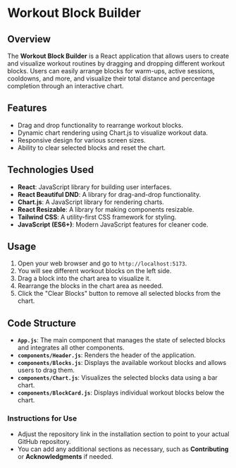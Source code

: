 # Workout Block Builder

## Overview

The **Workout Block Builder** is a React application that allows users to create and visualize workout routines by dragging and dropping different workout blocks. Users can easily arrange blocks for warm-ups, active sessions, cooldowns, and more, and visualize their total distance and percentage completion through an interactive chart.

## Features

- Drag and drop functionality to rearrange workout blocks.
- Dynamic chart rendering using Chart.js to visualize workout data.
- Responsive design for various screen sizes.
- Ability to clear selected blocks and reset the chart.

## Technologies Used

- **React**: JavaScript library for building user interfaces.
- **React Beautiful DND**: A library for drag-and-drop functionality.
- **Chart.js**: A JavaScript library for rendering charts.
- **React Resizable**: A library for making components resizable.
- **Tailwind CSS**: A utility-first CSS framework for styling.
- **JavaScript (ES6+)**: Modern JavaScript features for cleaner code.

## Usage

1. Open your web browser and go to `http://localhost:5173`.
2. You will see different workout blocks on the left side.
3. Drag a block into the chart area to visualize it.
4. Rearrange the blocks in the chart area as needed.
5. Click the "Clear Blocks" button to remove all selected blocks from the chart.

## Code Structure

- **`App.js`**: The main component that manages the state of selected blocks and integrates all other components.
- **`components/Header.js`**: Renders the header of the application.
- **`components/Blocks.js`**: Displays the available workout blocks and allows users to drag them.
- **`components/Chart.js`**: Visualizes the selected blocks data using a bar chart.
- **`components/BlockCard.js`**: Displays individual workout blocks below the chart.

### Instructions for Use
- Adjust the repository link in the installation section to point to your actual GitHub repository.
- You can add any additional sections as necessary, such as **Contributing** or **Acknowledgments** if needed.


